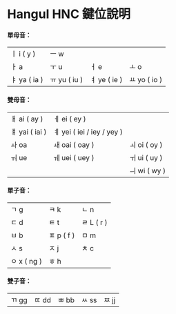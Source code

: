 # Hangul HNC 鍵位說明

#### 單母音：
|              |             |              |             |
|----          |----         |----          |----         |
|ㅣ i ( y )    | ㅡ w         |              |             |
|ㅏ a   	      |ㅜ u 	        |ㅓ e          |ㅗ o          |
|ㅑ ya ( ia )  |ㅠ yu ( iu )  |ㅕ ye ( ie )  |ㅛ yo ( io )  |


#### 雙母音：
|                |                           |             |
|----            |----                       |----         |
|ㅐ ai ( ay )    |ㅔ ei ( ey )                |             |
|ㅒ yai ( iai )  |ㅖ yei ( iei / iey / yey )  |             |
|ㅘ oa	          |ㅙ oai ( oay )	            |ㅚ oi ( oy )  |
|ㅝ ue	          |ㅞ uei ( uey )	            |ㅟ ui ( uy )  |
|                |                           |ㅢ wi ( wy )  |


#### 單子音：
|             |           |           |
|----         |----       |----       |
|ㄱ g	       |ㅋ k        |ㄴ n        |
|ㄷ d	       |ㅌ t	       |ㄹ L ( r )  |
|ㅂ b	       |ㅍ p ( f )  |ㅁ m        |
|ㅅ s	       |ㅈ j	       |ㅊ c        |
|ㅇ x ( ng )  |ㅎ h        |           |


#### 雙子音：
|         |       |       |       |       |
|----     |----   |----   |----   |----   |
|ㄲ gg	   |ㄸ dd   |ㅃ bb	|ㅆ ss   |ㅉ jj  |

